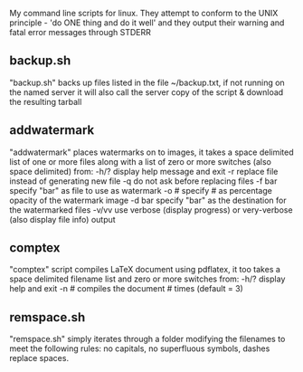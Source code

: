 My command line scripts for linux.
They attempt to conform to the UNIX principle - 'do ONE thing and do it well' and they output their warning and fatal error messages through STDERR

backup.sh
---------
"backup.sh" backs up files listed in the file ~/backup.txt, if not running on the named server it will also call the server copy of the script & download the resulting tarball

addwatermark
------------
"addwatermark" places watermarks on to images, it takes a space delimited list of one or more files along with a list of zero or more switches (also space delimited) from:
	-h/?	display help message and exit
	-r	replace file instead of generating new file
	-q	do not ask before replacing files
	-f bar	specify "bar" as file to use as watermark
	-o #	specify # as percentage opacity of the watermark image
	-d bar	specify "bar" as the destination for the watermarked files
	-v/vv	use verbose (display progress) or very-verbose (also display file info) output

comptex
-------
"comptex" script compiles LaTeX document using pdflatex, it too takes a space delimited filename list and zero or more switches from:
	-h/?	display help and exit
	-n #	compiles the document # times (default = 3)

remspace.sh
-----------
"remspace.sh" simply iterates through a folder modifying the filenames to meet the following rules:
no capitals, no superfluous symbols, dashes replace spaces.

